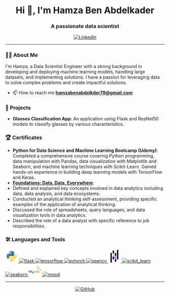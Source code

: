 <h1 align="center">Hi 👋, I'm Hamza Ben Abdelkader</h1>
<h3 align="center">A passionate data scientist</h3>

<p align="center">
  <a href="https://linkedin.com/in/hamza-ben-abdelkader" target="_blank">
    <img src="https://img.shields.io/badge/LinkedIn-blue?style=for-the-badge&logo=linkedin" alt="LinkedIn">
  </a>
</p>

---

### 👨‍💻 About Me
I'm Hamza, a Data Scientist Engineer with a strong background in developing and deploying machine learning models, handling large datasets, and implementing solutions. I have a passion for leveraging data to solve complex problems and create impactful solutions.

- 📫 How to reach me **hamzabenabdelkder79@gmail.com**

### 🚀 Projects
- **Glasses Classification App**: An application using Flask and ResNet50 models to classify glasses by various characteristics.

### 🏆 Certificates
- **Python for Data Science and Machine Learning Bootcamp (Udemy)**: Completed a comprehensive course covering Python programming, data manipulation with Pandas, data visualization with Matplotlib and Seaborn, and machine learning techniques with Scikit-Learn. Gained hands-on experience in building deep learning models with TensorFlow and Keras.
- **[Foundations: Data, Data, Everywhere](https://www.coursera.org/account/accomplishments/verify/9NQ7TWWETD7A)**: 
- Defined and explained key concepts involved in data analytics including data, data analysis, and data ecosystems.
- Conducted an analytical thinking self-assessment, providing specific examples of the application of analytical thinking.
- Discussed the role of spreadsheets, query languages, and data visualization tools in data analytics.
- Described the role of a data analyst with specific reference to job responsibilities.

### 🛠️ Languages and Tools
<p align="left">
  <a href="https://www.python.org" target="_blank" rel="noreferrer">
    <img src="https://raw.githubusercontent.com/devicons/devicon/master/icons/python/python-original.svg" alt="python" width="40" height="40"/>
  </a>
  <a href="https://flask.palletsprojects.com/" target="_blank" rel="noreferrer">
    <img src="https://www.vectorlogo.zone/logos/pocoo_flask/pocoo_flask-icon.svg" alt="flask" width="40" height="40"/>
  </a>
  <a href="https://www.tensorflow.org" target="_blank" rel="noreferrer">
    <img src="https://www.vectorlogo.zone/logos/tensorflow/tensorflow-icon.svg" alt="tensorflow" width="40" height="40"/>
  </a>
  <a href="https://pytorch.org/" target="_blank" rel="noreferrer">
    <img src="https://www.vectorlogo.zone/logos/pytorch/pytorch-icon.svg" alt="pytorch" width="40" height="40"/>
  </a>
  <a href="https://opencv.org/" target="_blank" rel="noreferrer">
    <img src="https://www.vectorlogo.zone/logos/opencv/opencv-icon.svg" alt="opencv" width="40" height="40"/>
  </a>
  <a href="https://pandas.pydata.org/" target="_blank" rel="noreferrer">
    <img src="https://raw.githubusercontent.com/devicons/devicon/2ae2a900d2f041da66e950e4d48052658d850630/icons/pandas/pandas-original.svg" alt="pandas" width="40" height="40"/>
  </a>
  <a href="https://scikit-learn.org/" target="_blank" rel="noreferrer">
    <img src="https://upload.wikimedia.org/wikipedia/commons/0/05/Scikit_learn_logo_small.svg" alt="scikit_learn" width="40" height="40"/>
  </a>
  <a href="https://seaborn.pydata.org/" target="_blank" rel="noreferrer">
    <img src="https://seaborn.pydata.org/_images/logo-mark-lightbg.svg" alt="seaborn" width="40" height="40"/>
  </a>
  <a href="https://www.mysql.com/" target="_blank" rel="noreferrer">
    <img src="https://raw.githubusercontent.com/devicons/devicon/master/icons/mysql/mysql-original-wordmark.svg" alt="mysql" width="40" height="40"/>
  </a>
  <a href="https://www.microsoft.com/en-us/sql-server" target="_blank" rel="noreferrer">
    <img src="https://www.svgrepo.com/show/303229/microsoft-sql-server-logo.svg" alt="mssql" width="40" height="40"/>
  </a>
</p>

---

<p align="center">
  <a href="https://github.com/hamza-ben-abdelkader">
    <img src="https://img.shields.io/github/followers/hamza-ben-abdelkader?label=Follow&style=social" alt="GitHub">
  </a>
</p>
